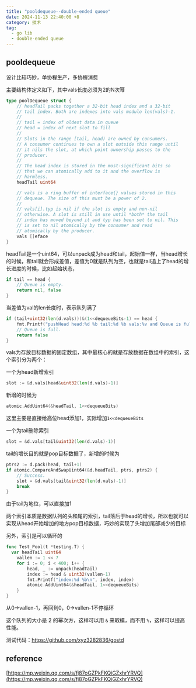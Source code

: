 ```yaml
---
title: "pooldequeue--double-ended queue"
date: 2024-11-13 22:40:00 +8
category: 技术
tag:
  - go lib
  - double-ended queue
---
```


## pooldequeue

设计比较巧妙，单协程生产，多协程消费

主要结构体定义如下，其中vals长度必须为2的N次幂

```go
type poolDequeue struct {
	// headTail packs together a 32-bit head index and a 32-bit
	// tail index. Both are indexes into vals modulo len(vals)-1.
	//
	// tail = index of oldest data in queue
	// head = index of next slot to fill
	//
	// Slots in the range [tail, head) are owned by consumers.
	// A consumer continues to own a slot outside this range until
	// it nils the slot, at which point ownership passes to the
	// producer.
	//
	// The head index is stored in the most-significant bits so
	// that we can atomically add to it and the overflow is
	// harmless.
	headTail uint64

	// vals is a ring buffer of interface{} values stored in this
	// dequeue. The size of this must be a power of 2.
	//
	// vals[i].typ is nil if the slot is empty and non-nil
	// otherwise. A slot is still in use until *both* the tail
	// index has moved beyond it and typ has been set to nil. This
	// is set to nil atomically by the consumer and read
	// atomically by the producer.
	vals []eface
}
```

headTail是一个uint64，可以unpack成为head和tail，起始值一样，当head增长的时候，和tail就会形成差值，差值为0就是队列为空，也就是tail追上了head的增长进度的时候，比如起始状态，

```go
if tail == head {
	// Queue is empty.
	return nil, false
}
```

当差值为val的len长度时，表示队列满了

```go
if (tail+uint32(len(d.vals)))&(1<<dequeueBits-1) == head {
	fmt.Printf("pushHead head:%d %b tail:%d %b vals:%v and Queue is full and ", head, head, tail, tail, d.vals)
	// Queue is full.
	return false
}
```

vals为存放目标数据的固定数组，其中最核心的就是存放数据在数组中的索引，这个索引分为两个：

一个为head新增索引

```go
slot := &d.vals[head&uint32(len(d.vals)-1)]
```

新增的时候为

```go
atomic.AddUint64(&headTail, 1<<dequeueBits)
```

这里主要是直接给高位head添加1，实际增加`1<<dequeueBits`

一个为tail删除索引

```go
slot = &d.vals[tail&uint32(len(d.vals)-1)]
```

tail的增长目的就是pop目标数据了，新增的时候为

```go
ptrs2 := d.pack(head, tail+1)
if atomic.CompareAndSwapUint64(&d.headTail, ptrs, ptrs2) {
	// Success.
	slot = &d.vals[tail&uint32(len(d.vals)-1)]
	break
}
```

由于tail为地位，可以直接加1

两个索引本质是数据队列的头和尾的索引，tail落后于head的增长，所以也就可以实现从head开始增加的地方pop目标数据，巧妙的实现了头增加尾部减少的目标

另外，索引是可以循环的

```go
func Test_Pool(t *testing.T) {
  var headTail uint64
	vallen := 1 << 7
	for i := 0; i < 400; i++ {
		head, _ := unpack(headTail)
		index := head & uint32(vallen-1)
		fmt.Printf("index:%d %b\n", index, index)
		atomic.AddUint64(&headTail, 1<<dequeueBits)
	}
}
```

从0->vallen-1，再回到0，0->vallen-1不停循环

这个队列的大小是 2 的幂次方，这样可以用 `&` 来取模，而不用 `%`，这样可以提高性能。

测试代码：https://github.com/xyz3282836/gostd

## reference

[https://mp.weixin.qq.com/s/fj87oGZPkFKQiGZxhrYRVQ](https://mp.weixin.qq.com/s/fj87oGZPkFKQiGZxhrYRVQ)
